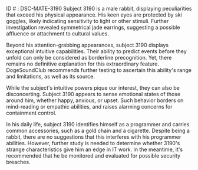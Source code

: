 ID # : DSC-MATE-3190
Subject 3190 is a male rabbit, displaying peculiarities that exceed his physical appearance. His keen eyes are protected by ski goggles, likely indicating sensitivity to light or other stimuli. Further investigation revealed symmetrical jade earrings, suggesting a possible affluence or attachment to cultural values. 

Beyond his attention-grabbing appearances, subject 3190 displays exceptional intuitive capabilities. Their ability to predict events before they unfold can only be considered as borderline precognition. Yet, there remains no definitive explanation for this extraordinary feature. DogeSoundClub recommends further testing to ascertain this ability's range and limitations, as well as its source.

While the subject's intuitive powers pique our interest, they can also be disconcerting. Subject 3190 appears to sense emotional states of those around him, whether happy, anxious, or upset. Such behavior borders on mind-reading or empathic abilities, and raises alarming concerns for containment control.

In his daily life, subject 3190 identifies himself as a programmer and carries common accessories, such as a gold chain and a cigarette. Despite being a rabbit, there are no suggestions that this interferes with his programmer abilities. However, further study is needed to determine whether 3190's strange characteristics give him an edge in IT work. In the meantime, it's recommended that he be monitored and evaluated for possible security breaches.